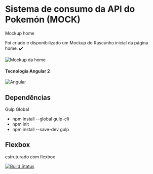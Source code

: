 # Sistema de consumo da API do Pokemón (MOCK)

Mockup home

Foi criado e disponibilizado um Mockup de Rascunho inicial da página home. :heavy_check_mark:

![Mockup da home](https://raw.githubusercontent.com/DaniloAgostinho/pokeapi-simple-search/master/mockups/home.png)


#### Tecnologia Angular 2
![Angular](https://angular.io/resources/images/logos/angular/angular.png)


## Dependências

Gulp Global
- npm install --global gulp-cli
- npm init
- npm install --save-dev gulp

## Flexbox
estruturado com flexbox

[![Build Status](https://travis-ci.org/DaniloAgostinho/pokeapi-simple-search.svg?branch=master)](https://travis-ci.org/DaniloAgostinho/pokeapi-simple-search)


